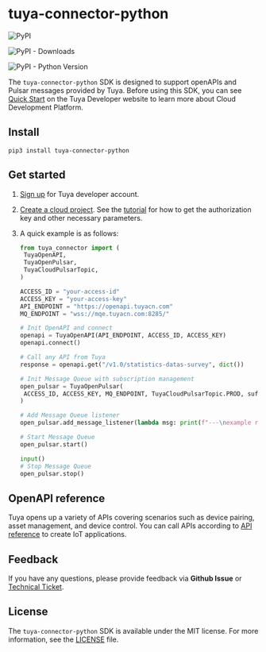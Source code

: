 # tuya-connector-python

![PyPI](https://img.shields.io/pypi/v/tuya-connector-python)

![PyPI - Downloads](https://img.shields.io/pypi/dm/tuya-connector-python)

![PyPI - Python Version](https://img.shields.io/pypi/pyversions/tuya-connector-python)

The `tuya-connector-python` SDK is designed to support openAPIs and Pulsar messages provided by Tuya. Before using this SDK, you can see [Quick Start](https://developer.tuya.com/en/docs/iot/quick-start1?id=K95ztz9u9t89n) on the Tuya Developer website to learn more about Cloud Development Platform.

## Install

`pip3 install tuya-connector-python`

## Get started

1. [Sign up](https://auth.tuya.com/register?from=https%3A%2F%2Fiot.tuya.com%2F) for Tuya developer account.

2. [Create a cloud project](https://iot.tuya.com/cloud/). See the [tutorial](https://developer.tuya.com/en/docs/iot/device-control-practice?id=Kat1jdeul4uf8) for how to get the authorization key and other necessary parameters.

3. A quick example is as follows:

   ``` python
   from tuya_connector import (
   	TuyaOpenAPI,
   	TuyaOpenPulsar,
   	TuyaCloudPulsarTopic,
   )
   
   ACCESS_ID = "your-access-id"
   ACCESS_KEY = "your-access-key"
   API_ENDPOINT = "https://openapi.tuyacn.com"
   MQ_ENDPOINT = "wss://mqe.tuyacn.com:8285/"
   
   # Init OpenAPI and connect
   openapi = TuyaOpenAPI(API_ENDPOINT, ACCESS_ID, ACCESS_KEY)
   openapi.connect()
   
   # Call any API from Tuya
   response = openapi.get("/v1.0/statistics-datas-survey", dict())
   
   # Init Message Queue with subscription management
   open_pulsar = TuyaOpenPulsar(
   	ACCESS_ID, ACCESS_KEY, MQ_ENDPOINT, TuyaCloudPulsarTopic.PROD, suffix="sub"
   )
   
   # Add Message Queue listener
   open_pulsar.add_message_listener(lambda msg: print(f"---\nexample receive: {msg}"))
   
   # Start Message Queue
   open_pulsar.start()
   
   input()
   # Stop Message Queue
   open_pulsar.stop()
   ```

## OpenAPI reference

Tuya opens up a variety of APIs covering scenarios such as device pairing, asset management, and device control. You can call APIs according to [API reference](https://developer.tuya.com/en/docs/cloud/?_source=github) to create IoT applications.

## Feedback

If you have any questions, please provide feedback via **Github Issue** or [Technical Ticket](https://service.console.tuya.com/).

## License

The `tuya-connector-python` SDK is available under the MIT license. For more information, see the [LICENSE](./LICENSE) file.
